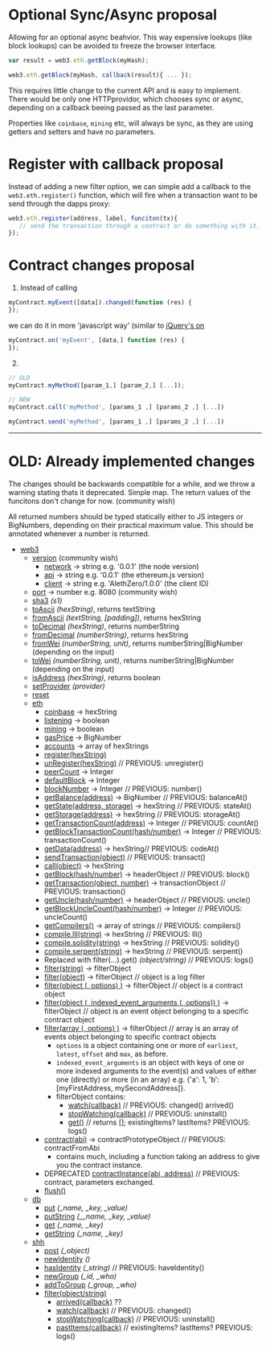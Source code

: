# Optional Sync/Async proposal

Allowing for an optional async beahvior. This way expensive lookups (like block lookups) can be avoided to freeze the browser interface.

```js
var result = web3.eth.getBlock(myHash);

web3.eth.getBlock(myHash, callback(result){ ... });
```

This requires little change to the current API and is easy to implement. There would be only one HTTPprovidor, which chooses sync or async, depending on a callback beeing passed as the last parameter.

Properties like `coinbase`, `mining` etc, will always be sync, as they are using getters and setters and have no parameters.

# Register with callback proposal

Instead of adding a new filter option, we can simple add a callback to the `web3.eth.register()` function, which will fire when a transaction want to be send through the dapps proxy:

```js
web3.eth.register(address, label, funciton(tx){
   // send the transaction through a contract or do something with it.
});
```

# Contract changes proposal

1. Instead of calling
```javascript
myContract.myEvent([data]).changed(function (res) {
});
```

we can do it in more 'javascript way' (similar to [jQuery's on](http://www.w3schools.com/jquery/event_on.asp)
```javascript
myContract.on('myEvent', [data,] function (res) {
});
```

2.
```javascript
// OLD
myContract.myMethod([param_1,] [param_2,] [...]);
```

```javascript
// NEW
myContract.call('myMethod', [params_1 ,] [params_2 ,] [...])
```

```javascript
myContract.send('myMethod', [params_1 ,] [params_2 ,] [...])
```

***

# OLD:  Already implemented changes
The changes should be backwards compatible for a while, and we throw a warning stating thats it deprecated. Simple map. The return values of the funcitons don't change for now. (community wish)

All returned numbers should be typed statically either to JS integers or BigNumbers, depending on their practical maximum value. This should be annotated whenever a number is returned.

* [web3](#web3)
  * [version](#) (community wish)
     * [network](#) -> string e.g. '0.0.1' (the node version)
     * [api](#) -> string e.g. '0.0.1' (the ethereum.js version)
     * [client](#) -> string e.g. 'AlethZero/1.0.0' (the client ID)
  * [port](#) -> number e.g. 8080 (community wish)
  * [sha3](#web3sha3) *(s1)*
  * [toAscii](#web3toascii) *(hexString)*, returns textString
  * [fromAscii](#web3fromascii) *(textString, [padding])*, returns hexString
  * [toDecimal](#web3todecimal) *(hexString)*, returns numberString
  * [fromDecimal](#web3fromdecimal) *(numberString)*, returns hexString
  * [fromWei](#web3fromwei) *(numberString, unit)*, returns numberString|BigNumber (depending on the input)
  * [toWei](#web3fromdecimal) *(numberString, unit)*, returns numberString|BigNumber (depending on the input)
  * [isAddress](#web3fromdecimal) *(hexString)*, returns boolean
  * [setProvider](#web3setprovider) *(provider)*
  * [reset](#web3reset)
  * [eth](#web3eth)
    * [coinbase](#web3ethcoinbase) -> hexString
    * [listening](#web3ethlistening) -> boolean
    * [mining](#web3ethmining) -> boolean
    * [gasPrice](#web3ethgasprice) -> BigNumber
    * [accounts](#web3ethaccounts) -> array of hexStrings
    * [register(hexString)](#web3ethregister)
    * [unRegister(hexString)](#web3ethunregister) // PREVIOUS: unregister()
    * [peerCount](#web3ethpeercount) -> Integer
    * [defaultBlock](#web3ethdefaultblock) -> Integer
    * [blockNumber](#web3ethnumber) -> Integer // PREVIOUS: number()
    * [getBalance(address)](#web3ethbalanceat) -> BigNumber // PREVIOUS: balanceAt()
    * [getState(address, storage)](#web3ethstateat) -> hexString // PREVIOUS: stateAt()
    * [getStorage(address)](#web3ethstorageat) -> hexString // PREVIOUS: storageAt()
    * [getTransactionCount(address)](#web3ethcountat) -> Integer // PREVIOUS: countAt()
    * [getBlockTransactionCount(hash/number)](#web3ethtransactionCountcall) -> Integer // PREVIOUS: transactionCount()
    * [getData(address)](#web3ethcodeat) -> hexString// PREVIOUS: codeAt()
    * [sendTransaction(object)](#web3ethtransact)  // PREVIOUS: transact() 
    * [call(object)](#web3ethcall) -> hexString
    * [getBlock(hash/number)](#web3ethblock) -> headerObject // PREVIOUS: block() 
    * [getTransaction(object, number)](#web3ethtransaction) -> transactionObject  // PREVIOUS: transaction() 
    * [getUncle(hash/number)](#web3ethuncle) -> headerObject // PREVIOUS: uncle()
    * [getBlockUncleCount(hash/number)](#web3ethuncleCountcall) -> Integer // PREVIOUS: uncleCount()
    * [getCompilers()](#web3ethcompilers) -> array of strings // PREVIOUS: compilers()
    * [compile.lll(string)](#web3ethlll) -> hexString // PREVIOUS: lll()
    * [compile.solidity(string)](#web3ethsolidity) -> hexString // PREVIOUS: solidity()
    * [compile.serpent(string)](#web3ethserpent) -> hexString // PREVIOUS: serpent()
    * Replaced with filter(...).get() *(object/string)* // PREVIOUS: logs()
    * [filter(string)](#web3ethwatch) -> filterObject
    * [filter(object)](#web3ethlogs) -> filterObject // object is a log filter 
    * [filter(object (, options) )](#web3ethlogs) -> filterObject // object is a contract object
    * [filter(object (, indexed_event_arguments (, options)) )](#web3ethlogs) -> filterObject // object is an event object belonging to a specific contract object
    * [filter(array (, options) )](#web3ethlogs) -> filterObject // array is an array of events object belonging to specific contract objects
      * `options` is a object containing one or more of `earliest`, `latest`, `offset` and `max`, as before.
      * `indexed_event_arguments` is an object with keys of one or more indexed arguments to the event(s) and values of either one (directly) or more (in an array) e.g. {'a': 1, 'b': [myFirstAddress, mySecondAddress]}.
      * filterObject contains:
        - [watch(callback)](#) // PREVIOUS: changed() arrived()
        - [stopWatching(callback)](#) // PREVIOUS: uninstall()
        - [get()](#)  // returns []; existingItems? lastItems? PREVIOUS: logs()
    * [contract(abi)](#web3ethcontract) -> contractPrototypeObject // PREVIOUS: contractFromAbi
      * contains much, including a function taking an address to give you the contract instance.
    * DEPRECATED [contractInstance(abi, address)](#web3ethcontract) // PREVIOUS: contract, parameters exchanged.
    * [flush()](#web3ethflush)
  * [db](#web3db)
    * [put](#web3dbput) *(_name, _key, _value)*
    * [putString](#web3dbputstring) *(__name, _key, _value)*
    * [get](#web3dbget) *(_name, _key)*
    * [getString](#web3dbgetstring) *(_name, _key)*
  * [shh](#web3shh)
    * [post](#web3shhpost) *(_object)*
    * [newIdentity](#web3shhnewidentity) *()*
    * [hasIdentity](#web3shhhaveidentity) *(_string)*  // PREVIOUS: haveIdentity()
    * [newGroup](#web3shhnewgroup) *(_id, _who)*
    * [addToGroup](#web3shhaddtogroup) *(_group, _who)*
    * [filter(object/string)](#web3shhwatch)
      * [arrived(callback)](#) ??
      * [watch(callback)](#) // PREVIOUS: changed()
      * [stopWatching(callback)](#) // PREVIOUS: uninstall()
      * [pastItems(callback)](#)  // existingItems? lastItems? PREVIOUS: logs()